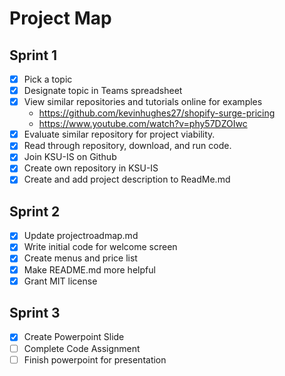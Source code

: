 # Project Map 
## Sprint 1
- [x] Pick a topic
- [x] Designate topic in Teams spreadsheet
- [x] View similar repositories and tutorials online for examples
     - https://github.com/kevinhughes27/shopify-surge-pricing
     - https://www.youtube.com/watch?v=phy57DZOIwc
- [x] Evaluate similar repository for project viability.
- [x] Read through repository, download, and run code.
- [x] Join KSU-IS on Github
- [x] Create own repository in KSU-IS
- [x] Create and add project description to ReadMe.md

## Sprint 2
- [x] Update projectroadmap.md
- [x] Write initial code for welcome screen
- [x] Create menus and price list
- [x] Make README.md more helpful
- [x] Grant MIT license

## Sprint 3
- [x] Create Powerpoint Slide
- [ ] Complete Code Assignment
- [ ] Finish powerpoint for presentation